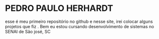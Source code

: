 # PEDRO PAULO HERHARDT
esse é meu primeiro repositório no github e nesse site, irei colocar alguns projetos que fiz . Bem eu estou cursando desenvolvimento de sistemas no SENAI de São josé, SC
